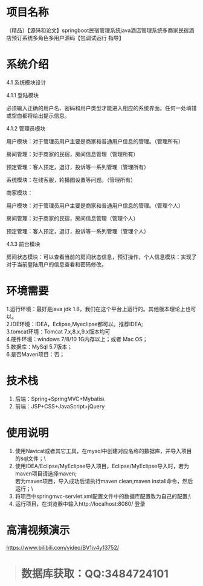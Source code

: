 # 项目名称

（精品）【源码和论文】springboot民宿管理系统java酒店管理系统多商家民宿酒店预订系统多角色多用户源码【包调试运行 指导】

# 系统介绍
4.1 系统模块设计

4.1.1 登陆模块

必须输入正确的用户名、密码和用户类型才能进入相应的系统界面。任何一处填错或空白都将给出提示信息。

4.1.2 管理员模块

用户模块：对于管理员用户主要是商家和普通用户信息的管理。（管理所有）

房间管理：对于商家的民宿，房间信息管理（管理所有）

预定管理：客人预定，退订，投诉等一系列管理（管理所有）

系统模块：在线客服，轮播图设置等问题。（管理所有）

商家模块：

用户模块：对于管理员用户主要是商家和普通用户信息的管理。（管理个人）

房间管理：对于商家的民宿，房间信息管理（管理个人）

预定管理：客人预定，退订，投诉等一系列管理（管理个人）

4.1.3 前台模块

房间状态模块：可以查看当前的房间状态信息，预订操作，个人信息模块：实现了对于当前登陆用户的信息查看和密码修改。

# 环境需要

1.运行环境：最好是java jdk 1.8，我们在这个平台上运行的。其他版本理论上也可以。\
2.IDE环境：IDEA，Eclipse,Myeclipse都可以。推荐IDEA;\
3.tomcat环境：Tomcat 7.x,8.x,9.x版本均可\
4.硬件环境：windows 7/8/10 1G内存以上；或者 Mac OS； \
5.数据库：MySql 5.7版本；\
6.是否Maven项目：否；

# 技术栈

1. 后端：Spring+SpringMVC+Mybatis\
2. 前端：JSP+CSS+JavaScript+jQuery

# 使用说明

1. 使用Navicat或者其它工具，在mysql中创建对应名称的数据库，并导入项目的sql文件；\
2. 使用IDEA/Eclipse/MyEclipse导入项目，Eclipse/MyEclipse导入时，若为maven项目请选择maven;\
若为maven项目，导入成功后请执行maven clean;maven install命令，然后运行；\
3. 将项目中springmvc-servlet.xml配置文件中的数据库配置改为自己的配置;\
4. 运行项目，在浏览器中输入http://localhost:8080/ 登录

# 高清视频演示

https://www.bilibili.com/video/BV1jv4y13752/

> # **数据库获取：QQ:3484724101**

​